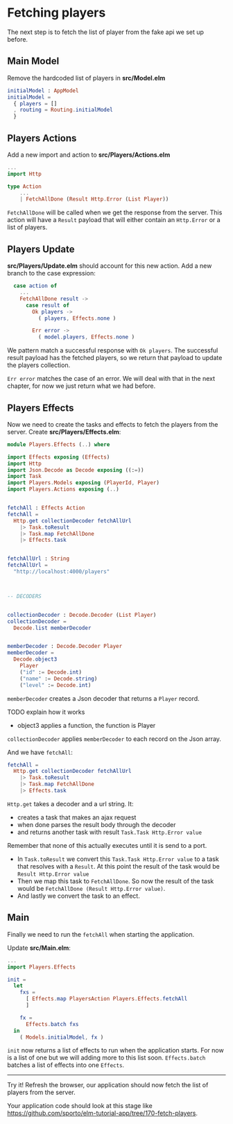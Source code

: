 # Fetching players

The next step is to fetch the list of player from the fake api we set up before.

## Main Model

Remove the hardcoded list of players in __src/Model.elm__

```elm
initialModel : AppModel
initialModel =
  { players = []
  , routing = Routing.initialModel
  }
```

## Players Actions

Add a new import and action to __src/Players/Actions.elm__

```elm
...
import Http

type Action
    ...
    | FetchAllDone (Result Http.Error (List Player))
```

`FetchAllDone` will be called when we get the response from the server. This action will have a `Result` payload that will either contain an `Http.Error` or a list of players.

## Players Update

__src/Players/Update.elm__ should account for this new action. Add a new branch to the case expression:

```elm
  case action of
    ...
    FetchAllDone result ->
      case result of
        Ok players ->
          ( players, Effects.none )

        Err error ->
          ( model.players, Effects.none )
```

We pattern match a successful response with `Ok players`. The successful result payload has the fetched players, so we return that payload to update the players collection.

`Err error` matches the case of an error. We will deal with that in the next chapter, for now we just return what we had before.

## Players Effects

Now we need to create the tasks and effects to fetch the players from the server. Create __src/Players/Effects.elm__:

```elm
module Players.Effects (..) where

import Effects exposing (Effects)
import Http
import Json.Decode as Decode exposing ((:=))
import Task
import Players.Models exposing (PlayerId, Player)
import Players.Actions exposing (..)


fetchAll : Effects Action
fetchAll =
  Http.get collectionDecoder fetchAllUrl
    |> Task.toResult
    |> Task.map FetchAllDone
    |> Effects.task


fetchAllUrl : String
fetchAllUrl =
  "http://localhost:4000/players"



-- DECODERS


collectionDecoder : Decode.Decoder (List Player)
collectionDecoder =
  Decode.list memberDecoder


memberDecoder : Decode.Decoder Player
memberDecoder =
  Decode.object3
    Player
    ("id" := Decode.int)
    ("name" := Decode.string)
    ("level" := Decode.int)
```

`memberDecoder` creates a Json decoder that returns a `Player` record. 

TODO explain how it works
- object3 applies a function, the function is Player

`collectionDecoder` applies `memberDecoder` to each record on the Json array. 

And we have `fetchAll`:

```elm
fetchAll =
  Http.get collectionDecoder fetchAllUrl
    |> Task.toResult
    |> Task.map FetchAllDone
    |> Effects.task
```

`Http.get` takes a decoder and a url string. It:
- creates a task that makes an ajax request
- when done parses the result body through the decoder
- and returns another task with result `Task.Task Http.Error value`

Remember that none of this actually executes until it is send to a port.

- In `Task.toResult` we convert this `Task.Task Http.Error value` to a task that resolves with a `Result`. At this point the result of the task would be `Result Http.Error value`
- Then we map this task to `FetchAllDone`. So now the result of the task would be `FetchAllDone (Result Http.Error value)`.
- And lastly we convert the task to an effect.

## Main

Finally we need to run the `fetchAll` when starting the application.

Update __src/Main.elm__:

```elm
...
import Players.Effects

init =
  let
    fxs =
      [ Effects.map PlayersAction Players.Effects.fetchAll
      ]

    fx =
      Effects.batch fxs
  in
    ( Models.initialModel, fx )
```

`init` now returns a list of effects to run when the application starts. For now is a list of one but we will adding more to this list soon. `Effects.batch` batches a list of effects into one `Effects`.

---

Try it! Refresh the browser, our application should now fetch the list of players from the server.

Your application code should look at this stage like <https://github.com/sporto/elm-tutorial-app/tree/170-fetch-players>.